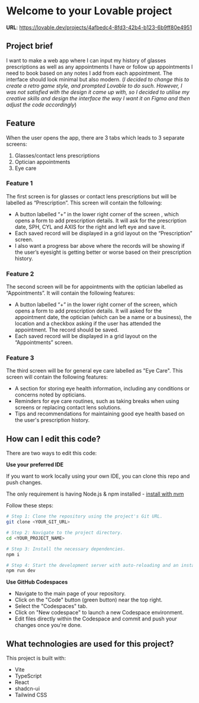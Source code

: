 # Welcome to your Lovable project

**URL**: https://lovable.dev/projects/4afbedc4-8fd3-42b4-b123-6b9ff80e4951

## Project brief

I want to make a web app where I can input my history of glasses prescriptions as well as any appointments I have or follow up appointments I need to book based on any notes I add from each appointment. The interface should look minimal but also modern.
(_I decided to change this to create a retro game style, and prompted Lovable to do such. However, I was not satisfied with the design it came up with, so I decided to utilise my creative skills and design the interface the way I want it on Figma and then adjust the code accordingly_)

## Feature

When the user opens the app, there are 3 tabs which leads to 3 separate screens:

1. Glasses/contact lens prescriptions
2. Optician appointments
3. Eye care

### Feature 1

The first screen is for glasses or contact lens prescriptions but will be labelled as “Prescription”. This screen will contain the following:

- A button labelled “+” in the lower right corner of the screen , which opens a form to add prescription details. It will ask for the prescription date, SPH, CYL and AXIS for the right and left eye and save it.
- Each saved record will be displayed in a grid layout on the “Prescription” screen.
- I also want a progress bar above where the records will be showing if the user’s eyesight is getting better or worse based on their prescription history.

### Feature 2

The second screen will be for appointments with the optician labelled as “Appointments”. It will contain the following features:

- A button labelled “+” in the lower right corner of the screen, which opens a form to add prescription details. It will asked for the appointment date, the optician (which can be a name or a business), the location and a checkbox asking if the user has attended the appointment. The record should be saved.
- Each saved record will be displayed in a grid layout on the “Appointments” screen.

### Feature 3

The third screen will be for general eye care labelled as "Eye Care". This screen will contain the following features:

- A section for storing eye health information, including any conditions or concerns noted by opticians.
- Reminders for eye care routines, such as taking breaks when using screens or replacing contact lens solutions.
- Tips and recommendations for maintaining good eye health based on the user's prescription history.


## How can I edit this code?

There are two ways to edit this code:

**Use your preferred IDE**

If you want to work locally using your own IDE, you can clone this repo and push changes.

The only requirement is having Node.js & npm installed - [install with nvm](https://github.com/nvm-sh/nvm#installing-and-updating)

Follow these steps:

```sh
# Step 1: Clone the repository using the project's Git URL.
git clone <YOUR_GIT_URL>

# Step 2: Navigate to the project directory.
cd <YOUR_PROJECT_NAME>

# Step 3: Install the necessary dependencies.
npm i

# Step 4: Start the development server with auto-reloading and an instant preview.
npm run dev
```

**Use GitHub Codespaces**

- Navigate to the main page of your repository.
- Click on the "Code" button (green button) near the top right.
- Select the "Codespaces" tab.
- Click on "New codespace" to launch a new Codespace environment.
- Edit files directly within the Codespace and commit and push your changes once you're done.


## What technologies are used for this project?

This project is built with:

- Vite
- TypeScript
- React
- shadcn-ui
- Tailwind CSS
